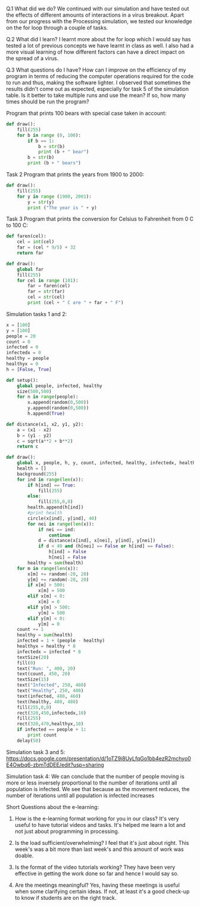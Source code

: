 Q.1 What did we do?
We continued with our simulation and have tested out the effects of different amounts of interactions in a virus breakout. Apart from our progress with the Processing simulation, we tested our knowledge on the for loop through a couple of tasks.

Q.2 What did I learn?
I learnt more about the for loop which I would say has tested a lot of previous concepts we have learnt in class as well. I also had a more visual learning of how different factors can have a direct impact on the spread of a virus.

Q.3 What questions do I have?
How can I improve on the efficiency of my program in terms of reducing the computer operations required for the code to run and thus, making the software lighter.
I observed that sometimes the results didn't come out as expected, especially for task 5 of the simulation table. Is it better to take multiple runs and use the mean? If so, how many times should be run the program?

Program that prints 100 bears with special case taken in account:
```.py
def draw():
    fill(255)
    for b in range (0, 100):
        if b == 1:
            b = str(b)
            print (b + " bear")
        b = str(b)
        print (b + " bears")
```

Task 2
Program that prints the years from 1900 to 2000:
```.py
def draw():
    fill(255)
    for y in range (1900, 2001):
        y = str(y)
        print ("The year is " + y)
```

Task 3
Program that prints the conversion for Celsius to Fahrenheit from 0 C to 100 C:
```.py
def faren(cel):
    cel = int(cel)
    far = (cel * 9/5) + 32
    return far

def draw():
    global far
    fill(255)
    for cel in range (101):
        far = faren(cel)
        far = str(far)
        cel = str(cel)
        print (cel + " C are " + far + " F")
```

Simulation tasks 1 and 2:
```.py
x = [100]
y = [100]
people = 20
count = 0
infected = 0
infectedx = 0
healthy = people
healthyx = 0
h = [False, True]

def setup():
    global people, infected, healthy
    size(500,500)
    for n in range(people):
        x.append(random(0,500))
        y.append(random(0,500))
        h.append(True)

def distance(x1, x2, y1, y2):
    a = (x1 - x2)
    b = (y1 - y2)
    c = sqrt(a**2 + b**2)
    return c

def draw():
    global x, people, h, y, count, infected, healthy, infectedx, healthyx
    health = []
    background(255)
    for ind in range(len(x)):
        if h[ind] == True:
            fill(255)
        else:
            fill(255,0,0)
        health.append(h[ind])
        #print health
        circle(x[ind], y[ind], 40)
        for nei in range(len(x)):
            if nei == ind:
                continue
            d = distance(x[ind], x[nei], y[ind], y[nei])
            if d < 40 and (h[nei] == False or h[ind] == False):
                h[ind] = False
                h[nei] = False
        healthy = sum(health)
    for m in range(len(x)):
        x[m] += random(-20, 20)
        y[m] += random(-20, 20)
        if x[m] > 500:
            x[m] = 500
        elif x[m] < 0:
            x[m] = 0
        elif y[m] > 500:
            y[m] = 500
        elif y[m] < 0:
            y[m] = 0
    count += 1
    healthy = sum(health)
    infected = 1 + (people - healthy)
    healthyx = healthy * 8
    infectedx = infected * 8
    textSize(20)
    fill(0)
    text("Run: ", 400, 20)
    text(count, 450, 20)
    textSize(15)
    text("Infected", 250, 460)
    text("Healthy", 250, 480)
    text(infected, 480, 460)
    text(healthy, 480, 480)
    fill(255,0,0)
    rect(320,450,infectedx,10)
    fill(255)
    rect(320,470,healthyx,10)
    if infected == people + 1:
        print count
    delay(50)
```

Simulation task 3 and 5:
https://docs.google.com/presentation/d/1oTZ9i8UyLfqGo1bb4ezR2mchyo0E4Owbq6-zbmTdDEE/edit?usp=sharing

Simulation task 4:
We can conclude that the number of people moving is more or less inversely proportional to the number of iterations until all population is infected. We see that because as the movement reduces, the number of iterations until all population is infected increases

Short Questions about the e-learning:
1. How is the e-learning format working for you in our class?
It's very useful to have tutorial videos and tasks. It's helped me learn a lot and not just about programming in processing.

2. Is the load sufficient/overwhelming?
I feel that it's just about right. This week's was a bit more than last week's and this amount of work was doable.

3. Is the format of the video tutorials working?
They have been very effective in getting the work done so far and hence I would say so.

4. Are the meetings meaningful?
Yes, having these meetings is useful when some clarifying certain ideas. If not, at least it's a good check-up to know if students are on the right track.

